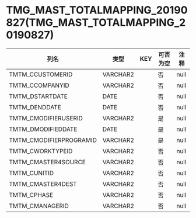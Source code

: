 # TMG_MAST_TOTALMAPPING_20190827(TMG_MAST_TOTALMAPPING_20190827)
| 列名   | 类型   | KEY  | 可否为空 | 注释   |
| ---- | ---- | ---- | ---- | ---- |
|TMTM_CCUSTOMERID|VARCHAR2||否|null|
|TMTM_CCOMPANYID|VARCHAR2||否|null|
|TMTM_DSTARTDATE|DATE||否|null|
|TMTM_DENDDATE|DATE||否|null|
|TMTM_CMODIFIERUSERID|VARCHAR2||是|null|
|TMTM_DMODIFIEDDATE|DATE||是|null|
|TMTM_CMODIFIERPROGRAMID|VARCHAR2||是|null|
|TMTM_CWORKTYPEID|VARCHAR2||否|null|
|TMTM_CMASTER4SOURCE|VARCHAR2||否|null|
|TMTM_CUNITID|VARCHAR2||否|null|
|TMTM_CMASTER4DEST|VARCHAR2||否|null|
|TMTM_CPHASE|VARCHAR2||否|null|
|TMTM_CMANAGERID|VARCHAR2||否|null|
